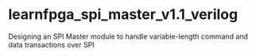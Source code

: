 # learnfpga_spi_master_v1.1_verilog
Designing an SPI Master module to handle variable-length command and data transactions over SPI
